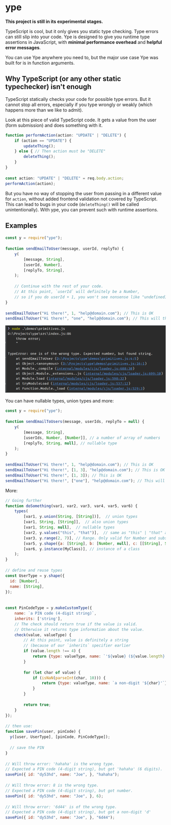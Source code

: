 # ype

**This project is still in its experimental stages.**

TypeScript is cool, but it only gives you static type checking. Type errors can still slip into your code. Ype is designed to give you runtime type assertions in JavaScript, with **minimal performance overhead** and **helpful error messages**.

You can use Ype anywhere you need to, but the major use case Ype was built for is in function arguments.

## Why TypeScript (or any other static typechecker) isn't enough
TypeScript statically checks your code for possible type errors. But it cannot stop all errors, especially if you type wrongly or weakly (which happens more than we like to admit).
 
Look at this piece of valid TypeScript code. It gets a value from the user (form submission) and does something with it.

```typescript
function performAction(action: "UPDATE" | "DELETE") {
    if (action == "UPDATE") {
        updateThing();
    } else { // Then action must be "DELETE"
        deleteThing();
    }
}

const action: "UPDATE" | "DELETE" = req.body.action;
performAction(action);
```

But you have no way of stopping the user from passing in a different value for `action`, without added frontend validation not covered by TypeScript. This can lead to bugs in your code (`deleteThing()` will be called unintentionally). With ype, you can prevent such with runtime assertions. 

## Examples

```js
const y = require("ype");

function sendEmailToUser(message, userId, replyTo) {
    y(
        [message, String],
        [userId, Number],
        [replyTo, String],
    );
   
    // Continue with the rest of your code. 
    // At this point, `userId` will definitely be a Number, 
    // so if you do userId + 1, you won't see nonsense like "undefined1"
}

sendEmailToUser("Hi there!", 1, "help@domain.com"); // This is OK
sendEmailToUser("Hi there!", "one", "help@domain.com"); // This will throw, because "one" is not a number
```

![](example.png)

You can have nullable types, union types and more:

```js
const y = require("ype");

function sendEmailToUsers(message, userIds, replyTo = null) {
    y(
        [message, String],
        [userIds, Number, [Number]], // a number of array of numbers
        [replyTo, String, null], // nullable type
    );
}

sendEmailToUser("Hi there!", 1, "help@domain.com"); // This is OK
sendEmailToUser("Hi there!", [1, 3], "help@domain.com"); // This is OK
sendEmailToUser("Hi there!", [1, 3]); // This is OK
sendEmailToUser("Hi there!", ["one"], "help@domain.com"); // This will throw
```

More:
```js
// Going further
function doSomething(var1, var2, var3, var4, var5, var6) {
    types(
        [var1, y.union(String, [String])],  // union types
        [var1, String, [String]],  // also union types
        [var1, String, null],  // nullable types
        [var2, y.values("this", "that")],  // same as "this" | "that" and enums in TypeScript
        [var3, y.range(2, 7)], // Range. Only valid for Number and subsets
        [var5, y.shape({a: [String], b: [Number, null], c: [[String], String], d: y.only(1, 3)})], // structural typing
        [var6, y.instance(MyClass)], // instance of a class
    );
}

// define and reuse types
const UserType = y.shape({
  id: [Number],
  name: [String],
});


const PinCodeType = y.makeCustomType({
    name: `a PIN code (4-digit string)`,
    inherits: ['string'],
    // The check should return true if the value is valid.
    // Otherwise it returns type information about the value.
    check(value, valueType) {
        // At this point, value is definitely a string
        // (because of our `inherits` specifier earlier
        if (value.length !== 4) {
            return {type: valueType, name: `'${value} (${value.length} digits)`}
        }

        for (let char of value) {
            if (isNaN(parseInt(char, 10))) {
                return {type: valueType, name: `a non-digit '${char}'`}
            }
        }

        return true;
    }
});

// then use:
function savePin(user, pinCode) {
  y([user, UserType], [pinCode, PinCodeType]);
  
  // save the PIN
}

// Will throw error: 'hahaha' is the wrong type. 
// Expected a PIN code (4-digit string), but got 'hahaha' (6 digits).
savePin({ id: "dy53hd", name: "Joe", }, "hahaha");

// Will throw error: 8 is the wrong type. 
// Expected a PIN code (4-digit string), but got number.
savePin({ id: "dy53hd", name: "Joe", }, 6);

// Will throw error: '6d44' is of the wrong type. 
// Expected a PIN code (4-digit string), but got a non-digit 'd'
savePin({ id: "dy53hd", name: "Joe", }, "6d44");

```